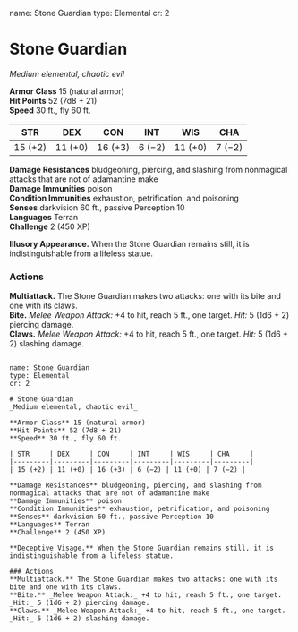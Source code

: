 name: Stone Guardian
type: Elemental
cr: 2

# Stone Guardian 
_Medium elemental, chaotic evil_

**Armor Class** 15 (natural armor)    
**Hit Points** 52 (7d8 + 21)    
**Speed** 30 ft., fly 60 ft. 

| STR     | DEX     | CON     | INT     | WIS     | CHA     |
|---------|---------|---------|---------|---------|---------|
| 15 (+2) | 11 (+0) | 16 (+3) | 6 (−2) | 11 (+0) | 7 (−2) |

**Damage Resistances** bludgeoning, piercing, and slashing from nonmagical attacks that are not of adamantine make    
**Damage Immunities** poison    
**Condition Immunities** exhaustion, petrification, and poisoning    
**Senses** darkvision 60 ft., passive Perception 10    
**Languages** Terran    
**Challenge** 2 (450 XP) 

**Illusory Appearance.** When the Stone Guardian remains still, it is indistinguishable from a lifeless statue. 

### Actions 
**Multiattack.** The Stone Guardian makes two attacks: one with its bite and one with its claws.    
**Bite.** _Melee Weapon Attack:_ +4 to hit, reach 5 ft., one target. _Hit:_ 5 (1d6 + 2) piercing damage.    
**Claws.** _Melee Weapon Attack:_ +4 to hit, reach 5 ft., one target. _Hit:_ 5 (1d6 + 2) slashing damage.
```

name: Stone Guardian
type: Elemental
cr: 2

# Stone Guardian 
_Medium elemental, chaotic evil_

**Armor Class** 15 (natural armor)    
**Hit Points** 52 (7d8 + 21)    
**Speed** 30 ft., fly 60 ft. 

| STR     | DEX     | CON     | INT     | WIS     | CHA     |
|---------|---------|---------|---------|---------|---------|
| 15 (+2) | 11 (+0) | 16 (+3) | 6 (−2) | 11 (+0) | 7 (−2) |

**Damage Resistances** bludgeoning, piercing, and slashing from nonmagical attacks that are not of adamantine make    
**Damage Immunities** poison    
**Condition Immunities** exhaustion, petrification, and poisoning    
**Senses** darkvision 60 ft., passive Perception 10    
**Languages** Terran    
**Challenge** 2 (450 XP) 

**Deceptive Visage.** When the Stone Guardian remains still, it is indistinguishable from a lifeless statue. 

### Actions 
**Multiattack.** The Stone Guardian makes two attacks: one with its bite and one with its claws.    
**Bite.** _Melee Weapon Attack:_ +4 to hit, reach 5 ft., one target. _Hit:_ 5 (1d6 + 2) piercing damage.    
**Claws.** _Melee Weapon Attack:_ +4 to hit, reach 5 ft., one target. _Hit:_ 5 (1d6 + 2) slashing damage.